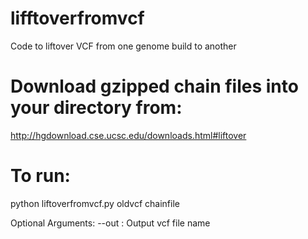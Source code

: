 # lifftoverfromvcf
Code to liftover VCF from one genome build to another

# Download gzipped chain files into your directory from:
http://hgdownload.cse.ucsc.edu/downloads.html#liftover

# To run:
python liftoverfromvcf.py oldvcf chainfile

Optional Arguments:
--out : Output vcf file name
